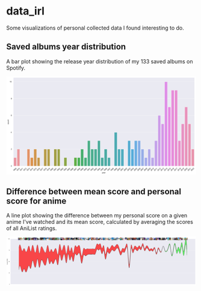 # data_irl

Some visualizations of personal collected data I found interesting to do.

## Saved albums year distribution

A bar plot showing the release year distribution of my 133 saved albums on Spotify.

![](albums.png)

## Difference between mean score and personal score for anime

A line plot showing the difference between my personal score on a given anime I've watched and its mean score, calculated by averaging the scores of all AniList ratings.

![](anime.png)
